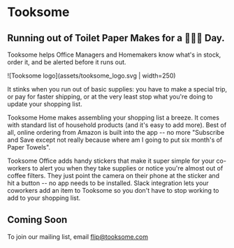 # Tooksome 

## Running out of Toilet Paper Makes for a 💩💩💩 Day.

Tooksome helps Office Managers and Homemakers know what's in stock,
order it, and be alerted before it runs out.

![Tooksome logo](assets/tooksome_logo.svg | width=250)

It stinks when you run out of basic supplies: you have to make a
special trip, or pay for faster shipping, or at the very least stop
what you're doing to update your shopping list.

Tooksome Home makes assembling your shopping list a breeze. It comes
with standard list of household products (and it's easy to add
more). Best of all, online ordering from Amazon is built into the app
-- no more "Subscribe and Save except not really because where am I
going to put six month's of Paper Towels".

Tooksome Office adds handy stickers that make it super simple for your
co-workers to alert you when they take supplies or notice you're
almost out of coffee filters. They just point the camera on their
phone at the sticker and hit a button -- no app needs to be
installed. Slack integration lets your coworkers add an item to
Tooksome so you don't have to stop working to add to your shopping
list.

## Coming Soon

To join our mailing list, email flip@tooksome.com
